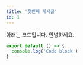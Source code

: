 ```yaml
---
title: '첫번째 게시글'
id: 1
---
```


아래는 코드입니다.
안녕하세요.

  ```js
  export default () => {
    console.log('Code block')
  }
  ```

